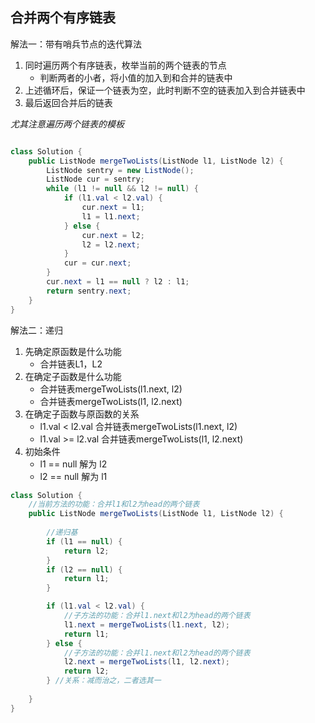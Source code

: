 ## 合并两个有序链表

解法一：带有哨兵节点的迭代算法 

1. 同时遍历两个有序链表，枚举当前的两个链表的节点
   * 判断两者的小者，将小值的加入到和合并的链表中
2. 上述循环后，保证一个链表为空，此时判断不空的链表加入到合并链表中
3. 最后返回合并后的链表

*尤其注意遍历两个链表的模板* 

~~~java

class Solution {
    public ListNode mergeTwoLists(ListNode l1, ListNode l2) {
        ListNode sentry = new ListNode();
        ListNode cur = sentry;
        while (l1 != null && l2 != null) {
            if (l1.val < l2.val) {
                cur.next = l1;
                l1 = l1.next;
            } else {
                cur.next = l2;
                l2 = l2.next;
            }
            cur = cur.next;
        }
        cur.next = l1 == null ? l2 : l1;
        return sentry.next;
    }
}
~~~



解法二：递归

1. 先确定原函数是什么功能
   * 合并链表L1，L2
2. 在确定子函数是什么功能
   * 合并链表mergeTwoLists(l1.next, l2)
   * 合并链表mergeTwoLists(l1, l2.next)
3. 在确定子函数与原函数的关系
   * l1.val < l2.val 合并链表mergeTwoLists(l1.next, l2)
   * l1.val >= l2.val 合并链表mergeTwoLists(l1, l2.next)
4. 初始条件
   * l1 == null 解为 l2
   * l2 == null 解为 l1

~~~java
class Solution {
    //当前方法的功能：合并l1和l2为head的两个链表
    public ListNode mergeTwoLists(ListNode l1, ListNode l2) {
    
        //递归基
        if (l1 == null) {
            return l2;
        }
        if (l2 == null) {
            return l1;
        }       

        if (l1.val < l2.val) {
            //子方法的功能：合并l1.next和l2为head的两个链表
            l1.next = mergeTwoLists(l1.next, l2);
            return l1;
        } else {
            //子方法的功能：合并l1.next和l2为head的两个链表
            l2.next = mergeTwoLists(l1, l2.next);
            return l2;
        } //关系：减而治之，二者选其一
       
    }
}
~~~



